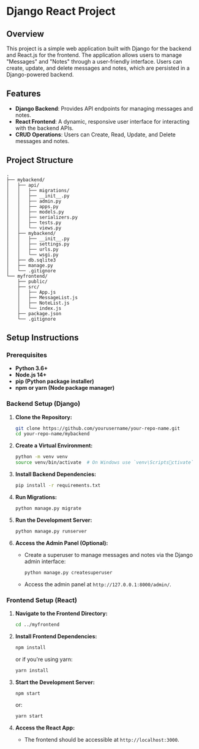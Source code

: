 
# Django React Project

## Overview

This project is a simple web application built with Django for the backend and React.js for the frontend. The application allows users to manage "Messages" and "Notes" through a user-friendly interface. Users can create, update, and delete messages and notes, which are persisted in a Django-powered backend.

## Features

- **Django Backend**: Provides API endpoints for managing messages and notes.
- **React Frontend**: A dynamic, responsive user interface for interacting with the backend APIs.
- **CRUD Operations**: Users can Create, Read, Update, and Delete messages and notes.

## Project Structure

```
.
├── mybackend/
│   ├── api/
│   │   ├── migrations/
│   │   ├── __init__.py
│   │   ├── admin.py
│   │   ├── apps.py
│   │   ├── models.py
│   │   ├── serializers.py
│   │   ├── tests.py
│   │   └── views.py
│   ├── mybackend/
│   │   ├── __init__.py
│   │   ├── settings.py
│   │   ├── urls.py
│   │   └── wsgi.py
│   ├── db.sqlite3
│   ├── manage.py
│   └── .gitignore
└── myfrontend/
    ├── public/
    ├── src/
    │   ├── App.js
    │   ├── MessageList.js
    │   ├── NoteList.js
    │   └── index.js
    ├── package.json
    └── .gitignore
```

## Setup Instructions

### Prerequisites

- **Python 3.6+**
- **Node.js 14+**
- **pip (Python package installer)**
- **npm or yarn (Node package manager)**

### Backend Setup (Django)

1. **Clone the Repository:**

   ```bash
   git clone https://github.com/yourusername/your-repo-name.git
   cd your-repo-name/mybackend
   ```

2. **Create a Virtual Environment:**

   ```bash
   python -m venv venv
   source venv/bin/activate  # On Windows use `venv\Scriptsctivate`
   ```

3. **Install Backend Dependencies:**

   ```bash
   pip install -r requirements.txt
   ```

4. **Run Migrations:**

   ```bash
   python manage.py migrate
   ```

5. **Run the Development Server:**

   ```bash
   python manage.py runserver
   ```

6. **Access the Admin Panel (Optional):**

   - Create a superuser to manage messages and notes via the Django admin interface:

     ```bash
     python manage.py createsuperuser
     ```

   - Access the admin panel at `http://127.0.0.1:8000/admin/`.

### Frontend Setup (React)

1. **Navigate to the Frontend Directory:**

   ```bash
   cd ../myfrontend
   ```

2. **Install Frontend Dependencies:**

   ```bash
   npm install
   ```

   or if you're using yarn:

   ```bash
   yarn install
   ```

3. **Start the Development Server:**

   ```bash
   npm start
   ```

   or:

   ```bash
   yarn start
   ```

4. **Access the React App:**

   - The frontend should be accessible at `http://localhost:3000`.
